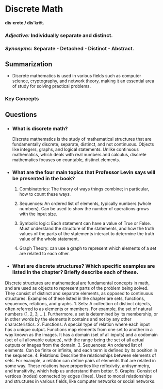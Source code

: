 
# Discrete Math
#### dis·crete / dis’krët.
### *Adjective:* Individually separate and distinct.
### *Synonyms:* Separate - Detached - Distinct - Abstract.

## Summarization

* Discrete mathematics is used in various fields such as computer science, cryptography, and network theory, making it an essential area of study for solving practical problems.

### Key Concepts



## Questions

* ### What is discrete math?
	Discrete mathematics is the study of mathematical structures that are fundamentally discrete; separate, distinct, and not continuous. Objects like integers, graphs, and logical statements. Unlike continuous mathematics, which deals with real numbers and calculus, discrete mathematics focuses on countable, distinct elements.
* ### What are the four main topics that Professor Levin says will be presented in the book?
	1. Combinatorics: The theory of ways things combine; in particular, how to count these ways.

	2. Sequences: An ordered list of elements, typically numbers (whole numbers). Can be used to show the number of operations grows with the input size. 

	3. Symbolic logic: Each statement can have a value of True or False. Must understand the structure of the statements, and how the truth values of the parts of the statements interact to determine the truth value of the whole statement.

	4. Graph Theory: can use a graph to represent which elements of a set are related to each other.

* ### What are discrete structures? Which specific examples are listed in the chapter? Briefly describe each of these.
Discrete structures are mathematical are fundamental concepts in math, and are used as objects to represent parts of the problem being solved. They consist of distinct and separate elements, as opposed to continuous structures. Examples of these listed in the chapter are sets, functions, sequences, relations, and graphs.
	1. Sets: A collection of distinct objects, often referred to as elements or members. For example, the set of natural numbers {1, 2, 3, ...}. Furthermore, a set is determined by its membership, or in other words by the elements it contains and not by any other characteristics.
	2. Functions: A special type of relation where each input has a unique output. Functions map elements from one set to another in a way known as the images. It has a domain (set of all inputs) and a codomain (set of all allowable outputs), with the range being the set of all actual outputs or images from the domain.
	3. Sequences: An ordered list of elements. Can be finite or infinite, and each term is defined by its position in the sequence.
	4. Relations: Describe the relationships between elements of sets. For example, a relation can define pairs of elements that are related in some way. These relations have properties like reflexivity, antisymmetry, and transitivity, which help us understand them better.
	5. Graphs: Consist of vertices (nodes) connected by edges (lines). Used to model relationships and structures in various fields, like computer networks or social networks.


